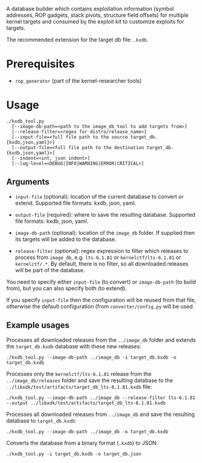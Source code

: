 A database builder which contains exploitation information (symbol addresses, ROP gadgets, stack pivots, structure field offsets) for multiple kernel targets and consumed by the exploit kit to customize exploits for targets.

The recommended extension for the target db file: `.kxdb`.

# Prerequisites

 * `rop_generator` (part of the kernel-researcher tools)

# Usage

```
./kxdb_tool.py
  [--image-db-path=<path to the image_db tool to add targets from>]
  [--release-filter=<regex for distro/release_name>]
  [--input-file=<full file path to the source target_db.{kxdb,json,yaml}>]
  [--output-file=<full file path to the destination target_db.{kxdb,json,yaml}>]
  [--indent=<int, json indent>]
  [--log-level=<DEBUG|INFO|WARNING|ERROR|CRITICAL>]
```

## Arguments

* `input-file` (optional): location of the current database to convert or extend. Supported file formats: kxdb, json, yaml.

* `output-file` (required): where to save the resulting database. Supported file formats: kxdb, json, yaml.

* `image-db-path` (optional): location of the `image_db` folder. If supplied then its targets will be added to the database.

* `release-filter` (optional): regex expression to filter which releases to process from `image_db`, e.g. `lts-6.1.81` or `kernelctf/lts-6.1.81` or `kernelctf/.*`. By default, there is no filter, so all downloaded releases will be part of the database.

You need to specify either `input-file` (to convert) or `image-db-path` (to build from), but you can also specify both (to extend).

If you specify `input-file` then the configuration will be reused from that file, otherwise the default configuration (from `converter/config.py` will be used.

## Example usages

Processes all downloaded releases from the `../image_db` folder and extends the `target_db.kxdb` database with these new releases:

    ./kxdb_tool.py --image-db-path ../image_db -i target_db.kxdb -o  target_db.kxdb

Processes only the `kernelctf/lts-6.1.81` release from the `../image_db/releases` folder and save the resulting database to the `../libxdk/test/artifacts/target_db_lts-6.1.81.kxdb` file:

    ./kxdb_tool.py --image-db-path ../image_db --release-filter lts-6.1.81 --output ../libxdk/test/artifacts/target_db_lts-6.1.81.kxdb


Processes all downloaded releases from `../image_db` and save the resulting database to `target_db.kxdb`:

    ./kxdb_tool.py --image-db-path ../image_db -o target_db.kxdb

Converts the database from a binary format (`.kxdb`) to JSON:

    ./kxdb_tool.py -i target_db.kxdb -o target_db.json


